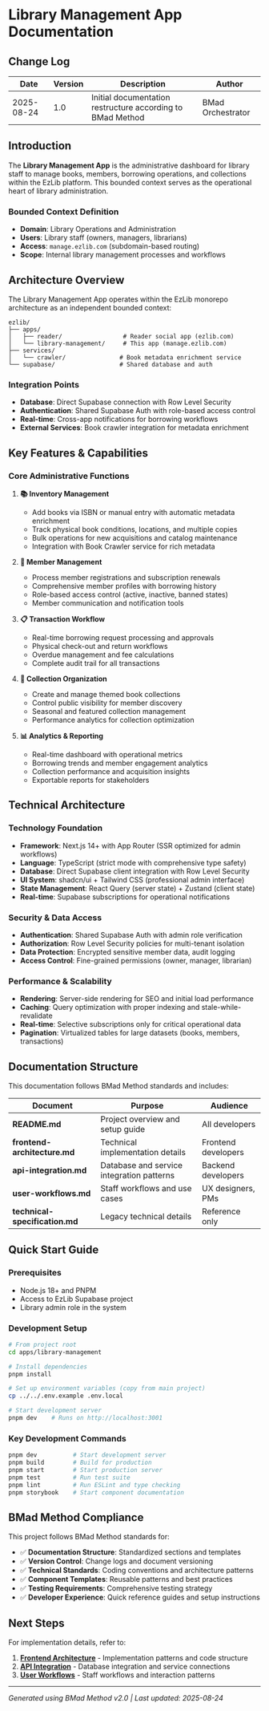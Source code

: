 # Library Management App Documentation

<!-- Powered by BMAD™ Core -->

## Change Log

| Date | Version | Description | Author |
|------|---------|-------------|---------|
| 2025-08-24 | 1.0 | Initial documentation restructure according to BMad Method | BMad Orchestrator |

## Introduction

The **Library Management App** is the administrative dashboard for library staff to manage books, members, borrowing operations, and collections within the EzLib platform. This bounded context serves as the operational heart of library administration.

### Bounded Context Definition

- **Domain**: Library Operations and Administration  
- **Users**: Library staff (owners, managers, librarians)
- **Access**: `manage.ezlib.com` (subdomain-based routing)
- **Scope**: Internal library management processes and workflows

## Architecture Overview

The Library Management App operates within the EzLib monorepo architecture as an independent bounded context:

```plaintext
ezlib/
├── apps/
│   ├── reader/                 # Reader social app (ezlib.com) 
│   └── library-management/     # This app (manage.ezlib.com)
├── services/
│   └── crawler/               # Book metadata enrichment service
└── supabase/                  # Shared database and auth
```

### Integration Points

- **Database**: Direct Supabase connection with Row Level Security
- **Authentication**: Shared Supabase Auth with role-based access control  
- **Real-time**: Cross-app notifications for borrowing workflows
- **External Services**: Book crawler integration for metadata enrichment

## Key Features & Capabilities

### Core Administrative Functions

1. **📚 Inventory Management**
   - Add books via ISBN or manual entry with automatic metadata enrichment
   - Track physical book conditions, locations, and multiple copies
   - Bulk operations for new acquisitions and catalog maintenance
   - Integration with Book Crawler service for rich metadata

2. **👥 Member Management** 
   - Process member registrations and subscription renewals
   - Comprehensive member profiles with borrowing history
   - Role-based access control (active, inactive, banned states)
   - Member communication and notification tools

3. **📋 Transaction Workflow**
   - Real-time borrowing request processing and approvals
   - Physical check-out and return workflows
   - Overdue management and fee calculations
   - Complete audit trail for all transactions

4. **📂 Collection Organization**
   - Create and manage themed book collections  
   - Control public visibility for member discovery
   - Seasonal and featured collection management
   - Performance analytics for collection optimization

5. **📊 Analytics & Reporting**
   - Real-time dashboard with operational metrics
   - Borrowing trends and member engagement analytics
   - Collection performance and acquisition insights
   - Exportable reports for stakeholders

## Technical Architecture

### Technology Foundation
- **Framework**: Next.js 14+ with App Router (SSR optimized for admin workflows)
- **Language**: TypeScript (strict mode with comprehensive type safety)
- **Database**: Direct Supabase client integration with Row Level Security
- **UI System**: shadcn/ui + Tailwind CSS (professional admin interface)
- **State Management**: React Query (server state) + Zustand (client state)
- **Real-time**: Supabase subscriptions for operational notifications

### Security & Data Access
- **Authentication**: Shared Supabase Auth with admin role verification
- **Authorization**: Row Level Security policies for multi-tenant isolation
- **Data Protection**: Encrypted sensitive member data, audit logging
- **Access Control**: Fine-grained permissions (owner, manager, librarian)

### Performance & Scalability
- **Rendering**: Server-side rendering for SEO and initial load performance
- **Caching**: Query optimization with proper indexing and stale-while-revalidate
- **Real-time**: Selective subscriptions only for critical operational data
- **Pagination**: Virtualized tables for large datasets (books, members, transactions)

## Documentation Structure

This documentation follows BMad Method standards and includes:

| Document | Purpose | Audience |
|----------|---------|----------|
| **README.md** | Project overview and setup guide | All developers |
| **frontend-architecture.md** | Technical implementation details | Frontend developers |  
| **api-integration.md** | Database and service integration patterns | Backend developers |
| **user-workflows.md** | Staff workflows and use cases | UX designers, PMs |
| **technical-specification.md** | Legacy technical details | Reference only |

## Quick Start Guide

### Prerequisites
- Node.js 18+ and PNPM
- Access to EzLib Supabase project
- Library admin role in the system

### Development Setup
```bash
# From project root
cd apps/library-management

# Install dependencies
pnpm install

# Set up environment variables (copy from main project)
cp ../../.env.example .env.local

# Start development server
pnpm dev    # Runs on http://localhost:3001
```

### Key Development Commands
```bash
pnpm dev          # Start development server
pnpm build        # Build for production  
pnpm start        # Start production server
pnpm test         # Run test suite
pnpm lint         # Run ESLint and type checking
pnpm storybook    # Start component documentation
```

## BMad Method Compliance

This project follows BMad Method standards for:
- ✅ **Documentation Structure**: Standardized sections and templates
- ✅ **Version Control**: Change logs and document versioning
- ✅ **Technical Standards**: Coding conventions and architecture patterns
- ✅ **Component Templates**: Reusable patterns and best practices
- ✅ **Testing Requirements**: Comprehensive testing strategy
- ✅ **Developer Experience**: Quick reference guides and setup instructions

## Next Steps

For implementation details, refer to:
1. **[Frontend Architecture](./frontend-architecture.md)** - Implementation patterns and code structure
2. **[API Integration](./api-integration.md)** - Database integration and service connections  
3. **[User Workflows](./user-workflows.md)** - Staff workflows and interaction patterns

---

*Generated using BMad Method v2.0 | Last updated: 2025-08-24*